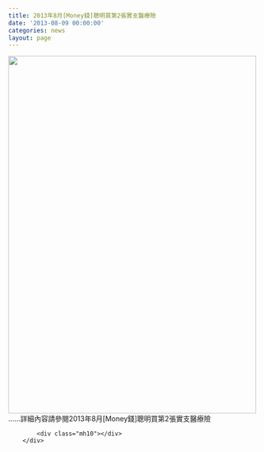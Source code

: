 ```yaml
---
title: 2013年8月[Money錢]聰明買第2張實支醫療險
date: '2013-08-09 00:00:00'
categories: news
layout: page
---
```


<div class="text">
			<div>
	<img alt="" src="http://www.leishan.com.tw/UserFiles/images/%E7%A3%8A%E5%B1%B1%E6%96%B0%E8%81%9E/%E7%A3%8A%E5%B1%B1%E9%9B%9C%E8%AA%8C/2013%E5%B9%B48%E6%9C%88%5BMoney%E9%8C%A2%5D%E8%81%B0%E6%98%8E%E8%B2%B7%E7%AC%AC2%E5%BC%B5%E5%AF%A6%E6%94%AF%E9%86%AB%E7%99%82%E9%9A%AAP.124.jpg" style="width: 500px; height: 720px;"></div>
<div>
	......詳細內容請參閱2013年8月[Money錢]聰明買第2張實支醫療險</div>

			<div class="mh10"></div>
		</div>